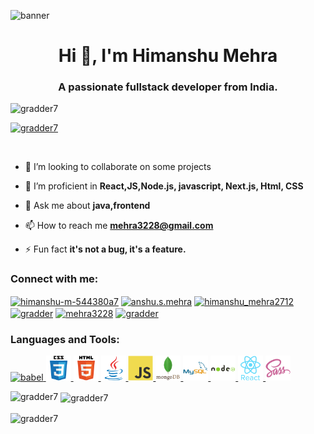 <img src="https://miro.medium.com/proxy/1*OF0xEMkWBv-69zvmNs6RDQ.gif" alt="banner"></img>

<h1 align="center">Hi 👋, I'm Himanshu Mehra</h1>
<h3 align="center">A passionate fullstack developer from India.</h3>


<p align="left"> <img src="https://komarev.com/ghpvc/?username=gradder7&label=Profile%20views&color=0e75b6&style=flat" alt="gradder7" /> </p>


<p align="left"> <a href="https://github.com/ryo-ma/github-profile-trophy"><img src="https://github-profile-trophy.vercel.app/?username=gradder7" alt="gradder7" /></a> </p>

<p align="left"> <a href="https://twitter.com/" target="blank"><img src="https://img.shields.io/twitter/follow/?logo=twitter&style=for-the-badge" alt="" /></a> </p>

- 💞️ I’m looking to collaborate on some projects

- 🌱 I’m proficient in **React,JS,Node.js, javascript, Next.js, Html, CSS**

- 💬 Ask me about **java,frontend**

- 📫 How to reach me **mehra3228@gmail.com**

- ⚡ Fun fact **it's not a bug, it's a feature.**

<h3 align="left">Connect with me:</h3>
<p align="left">
<a href="https://linkedin.com/in/himanshu-m-544380a7" target="blank"><img align="center" src="https://raw.githubusercontent.com/rahuldkjain/github-profile-readme-generator/master/src/images/icons/Social/linked-in-alt.svg" alt="himanshu-m-544380a7" height="30" width="40" /></a>
<a href="https://fb.com/anshu.s.mehra" target="blank"><img align="center" src="https://raw.githubusercontent.com/rahuldkjain/github-profile-readme-generator/master/src/images/icons/Social/facebook.svg" alt="anshu.s.mehra" height="30" width="40" /></a>
<a href="https://instagram.com/himanshu_mehra2712" target="blank"><img align="center" src="https://raw.githubusercontent.com/rahuldkjain/github-profile-readme-generator/master/src/images/icons/Social/instagram.svg" alt="himanshu_mehra2712" height="30" width="40" /></a>
<a href="https://www.codechef.com/users/gradder" target="blank"><img align="center" src="https://cdn.jsdelivr.net/npm/simple-icons@3.1.0/icons/codechef.svg" alt="gradder" height="30" width="40" /></a>
<a href="https://www.hackerrank.com/mehra3228" target="blank"><img align="center" src="https://raw.githubusercontent.com/rahuldkjain/github-profile-readme-generator/master/src/images/icons/Social/hackerrank.svg" alt="mehra3228" height="30" width="40" /></a>
<a href="https://www.leetcode.com/gradder" target="blank"><img align="center" src="https://raw.githubusercontent.com/rahuldkjain/github-profile-readme-generator/master/src/images/icons/Social/leet-code.svg" alt="gradder" height="30" width="40" /></a>
</p>

<h3 align="left">Languages and Tools:</h3>
<p align="left"> <a href="https://babeljs.io/" target="_blank" rel="noreferrer"> <img src="https://www.vectorlogo.zone/logos/babeljs/babeljs-icon.svg" alt="babel" width="40" height="40"/> </a> <a href="https://www.w3schools.com/css/" target="_blank" rel="noreferrer"> <img src="https://raw.githubusercontent.com/devicons/devicon/master/icons/css3/css3-original-wordmark.svg" alt="css3" width="40" height="40"/> </a> <a href="https://www.w3.org/html/" target="_blank" rel="noreferrer"> <img src="https://raw.githubusercontent.com/devicons/devicon/master/icons/html5/html5-original-wordmark.svg" alt="html5" width="40" height="40"/> </a> <a href="https://www.java.com" target="_blank" rel="noreferrer"> <img src="https://raw.githubusercontent.com/devicons/devicon/master/icons/java/java-original.svg" alt="java" width="40" height="40"/> </a> <a href="https://developer.mozilla.org/en-US/docs/Web/JavaScript" target="_blank" rel="noreferrer"> <img src="https://raw.githubusercontent.com/devicons/devicon/master/icons/javascript/javascript-original.svg" alt="javascript" width="40" height="40"/> </a> <a href="https://www.mongodb.com/" target="_blank" rel="noreferrer"> <img src="https://raw.githubusercontent.com/devicons/devicon/master/icons/mongodb/mongodb-original-wordmark.svg" alt="mongodb" width="40" height="40"/> </a> <a href="https://www.mysql.com/" target="_blank" rel="noreferrer"> <img src="https://raw.githubusercontent.com/devicons/devicon/master/icons/mysql/mysql-original-wordmark.svg" alt="mysql" width="40" height="40"/> </a> <a href="https://nodejs.org" target="_blank" rel="noreferrer"> <img src="https://raw.githubusercontent.com/devicons/devicon/master/icons/nodejs/nodejs-original-wordmark.svg" alt="nodejs" width="40" height="40"/> </a> <a href="https://reactjs.org/" target="_blank" rel="noreferrer"> <img src="https://raw.githubusercontent.com/devicons/devicon/master/icons/react/react-original-wordmark.svg" alt="react" width="40" height="40"/> </a> <a href="https://sass-lang.com" target="_blank" rel="noreferrer"> <img src="https://raw.githubusercontent.com/devicons/devicon/master/icons/sass/sass-original.svg" alt="sass" width="40" height="40"/> </a> </p>

<p><img align="left" src="https://github-readme-stats.vercel.app/api/top-langs?username=gradder7&show_icons=true&locale=en&layout=compact" alt="gradder7" /></p>

<p>&nbsp;<img align="center" src="https://github-readme-stats.vercel.app/api?username=gradder7&show_icons=true&locale=en" alt="gradder7" /></p>

<p><img align="center" src="https://github-readme-streak-stats.herokuapp.com/?user=gradder7&" alt="gradder7" /></p>
